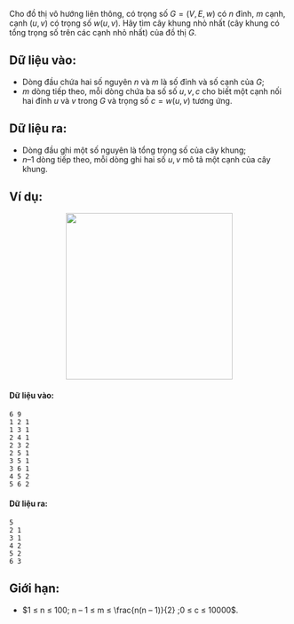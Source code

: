 Cho đồ thị vô hướng liên thông, có trọng số $G = (V, E, w)$ có $n$ đỉnh, $m$ cạnh, cạnh $(u, v)$ có trọng số $w(u, v)$. Hãy tìm cây khung nhỏ nhất (cây khung có tổng trọng số trên các cạnh nhỏ nhất) của đồ thị $G$.

## Dữ liệu vào:
- Dòng đầu chứa hai số nguyên $n$ và $m$ là số đỉnh và số cạnh của $G$;
- $m$ dòng tiếp theo, mỗi dòng chứa ba số số $u, v, c$ cho biết một cạnh nối hai đỉnh $u$ và $v$ trong $G$ và trọng số $c = w(u, v)$ tương ứng.

## Dữ liệu ra:
- Dòng đầu ghi một số nguyên là tổng trọng số của cây khung;
- $n – 1$ dòng tiếp theo, mỗi dòng ghi hai số $u, v$ mô tả một cạnh của cây khung. 

## Ví dụ:
<center><img src="/images/problems/553/MPANTREE.svg" width="300px" /></center>

#### Dữ liệu vào:
```
6 9
1 2 1
1 3 1
2 4 1
2 3 2
2 5 1
3 5 1
3 6 1
4 5 2
5 6 2
```

#### Dữ liệu ra:
```
5
2 1
3 1
4 2
5 2
6 3
```

## Giới hạn:
- $1 ≤ n ≤ 100; n – 1 ≤ m ≤ \frac{n(n – 1)}{2} ;0 ≤ c ≤ 10000$.